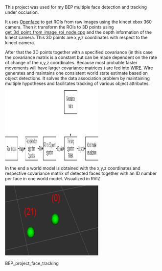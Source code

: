 This project was used for my BEP multiple face detection and tracking under occlusion. 
 
It uses  <a href="https://www.w3schools.com/html/">Openface</a> to get ROIs from raw images using the kincet xbox 360 camera. Then it transform the ROIs to 3D points using <a href="https://www.w3schools.com/html/">get_3d_point_from_image_roi_node.cpp</a> and the depth information of the kinect camera. This 3D points are x,y,z coordinates with respect to the kinect camera. 
 
After that the 3D points together with a specified covariance (in this case the covariance matrix is a constant but can be made dependent on the rate of change of the x,y,z coordinates. Because most probable faster movements will have larger covariance matrices.) are fed into <a href="https://www.w3schools.com/html/">WIRE</a>. Wire generates and maintains one consistent world state estimate based on object detections. It solves the data association problem by maintaining multiple hypotheses and facilitates tracking of various object attributes.  
 
<img src="Detection_and_Tracking_scheme.png" style="width:304px;height:228px;"> 
 
In the end a world model is obtained with the x,y,z coordinates and respective covariance matrix of detected faces together with an ID number per face in one world model. Visualized in RVIZ 
 
<img src="showing_second_face_model.png" style="width:304px;height:228px;"> 
 
BEP_project_face_tracking 
